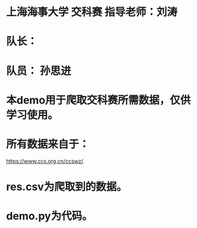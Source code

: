 # 上海海事大学 交科赛 指导老师：刘涛
# 队长： 
# 队员： 孙思进
# 本demo用于爬取交科赛所需数据，仅供学习使用。
# 所有数据来自于：
https://www.ccs.org.cn/ccswz/
# res.csv为爬取到的数据。
# demo.py为代码。
